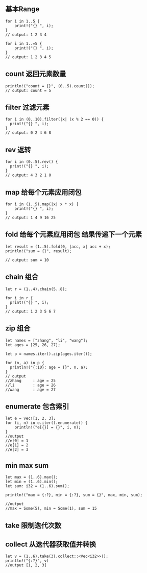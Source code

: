 ## 基本Range
```
for i in 1..5 {
    print!("{} ", i);
}
// output: 1 2 3 4
```
```
for i in 1..=5 {
    print!("{} ", i);
}
// output: 1 2 3 4 5
```

## count 返回元素数量
```
println!("count = {}", (0..5).count());
// output: count = 5
```

## filter 过滤元素
```
for i in (0..10).filter(|x| (x % 2 == 0)) {
  print!("{} ", i);
}
// output: 0 2 4 6 8
```

## rev 返转
```
for i in (0..5).rev() {
  print!("{} ", i);
}
// output: 4 3 2 1 0
```

## map 给每个元素应用闭包
```
for i in (1..5).map(|x| x * x) {
    print!("{} ", i);
}
// output: 1 4 9 16 25
```

## fold 给每个元素应用闭包 结果传递下一个元素
```
let result = (1..5).fold(0, |acc, x| acc + x);
println!("sum = {}", result);

// output: sum = 10
```

## chain 组合
```
let r = (1..4).chain(5..8);

for i in r {
  print!("{} ", i);
}
// output: 1 2 3 5 6 7
```

## zip 组合
```
let names = ["zhang", "li", "wang"];
let ages = [25, 26, ‎27];

let p = names.iter().zip(ages.iter());

for (n, a) in p {
  println!("{:10}: age = {}", n, a);
}
// output
//zhang     : age = 25
//li        : age = 26
//wang      : age = 27
```

## enumerate 包含索引
```
let e = vec![1, 2, 3];
for (i, n) in e.iter().enumerate() {
    println!("e[{}] = {}", i, n);
}
//output
//e[0] = 1
//e[1] = 2
//e[2] = 3
```

## min max sum
```
let max = (1..6).max();
let min = (1..6).min();
let sum: i32 = (1..6).sum();

println!("max = {:?}, min = {:?}, sum = {}", max, min, sum);

//output
//max = Some(5), min = Some(1), sum = 15
```

## take 限制迭代次数
## collect 从迭代器获取值并转换
```
let v = (1..6).take(3).collect::<Vec<i32>>();
println!("{:?}", v)
//output [1, 2, 3]
```